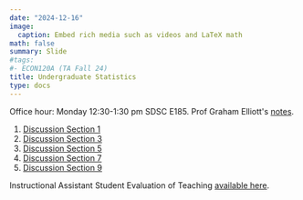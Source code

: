 ```yaml
---
date: "2024-12-16"
image:
  caption: Embed rich media such as videos and LaTeX math
math: false
summary: Slide
#tags:
#- ECON120A (TA Fall 24)
title: Undergraduate Statistics
type: docs
---
```


Office hour: Monday 12:30-1:30 pm SDSC E185. Prof Graham Elliott's [notes](https://econweb.ucsd.edu/~gelliott/StatNotes.html). 
1. [Discussion Section 1](https://lapobini.github.io/discussion/ECON120A_fall24/120TA_1.pdf)
2. [Discussion Section 3](https://lapobini.github.io/discussion/ECON120A_fall24/120TA_3.pdf)
3. [Discussion Section 5](https://lapobini.github.io/discussion/ECON120A_fall24/120TA_5.pdf)
4. [Discussion Section 7](https://lapobini.github.io/discussion/ECON120A_fall24/120TA_7.pdf)
5. [Discussion Section 9](https://lapobini.github.io/discussion/ECON120A_fall24/120TA_9.pdf)

Instructional Assistant Student Evaluation of Teaching [available here](https://lapobini.github.io/discussion/ECON120A_fall24/120A_evaluation_2024.pdf).

